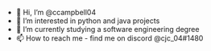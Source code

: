 - 👋 Hi, I’m @ccampbell04
- 👀 I’m interested in python and java projects
- 🌱 I’m currently studying a software engineering degree
- 📫 How to reach me - find me on discord @cjc_04#1480

